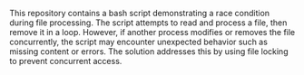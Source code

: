 This repository contains a bash script demonstrating a race condition during file processing. The script attempts to read and process a file, then remove it in a loop.  However, if another process modifies or removes the file concurrently, the script may encounter unexpected behavior such as missing content or errors.  The solution addresses this by using file locking to prevent concurrent access.